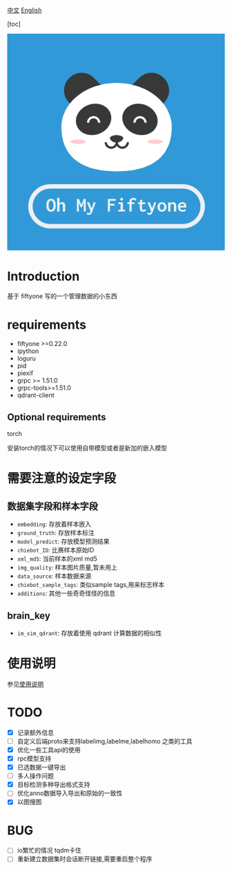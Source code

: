 [中文](./readme.md)   [English](./readme_EN.md)

[toc]

![logo](./doc/logo.png)
# Introduction

基于 fiftyone 写的一个管理数据的小东西

# requirements

- fiftyone >=0.22.0
- ipython
- loguru
- pid
- piexif
- grpc >= 1.51.0
- grpc-tools>=1.51.0
- qdrant-client
 ## Optional requirements
torch

安装torch的情况下可以使用自带模型或者是新加的嵌入模型

# 需要注意的设定字段

## 数据集字段和样本字段

- `embedding`: 存放着样本嵌入
- `ground_truth`: 存放样本标注
- `model_predict`: 存放模型预测结果
- `chiebot_ID`: 比赛样本原始ID
- `xml_md5`: 当前样本的xml md5
- `img_quality`: 样本图片质量,暂未用上
- `data_source`: 样本数据来源
- `chiebot_sample_tags`: 类似sample tags,用来标志样本
- `additions`: 其他一些奇奇怪怪的信息

## brain_key

- `im_sim_qdrant`: 存放着使用 qdrant 计算数据的相似性

# 使用说明

参见[使用说明](./doc/user_guide.md)


# TODO

- [X] 记录额外信息
- [ ] 自定义后端proto来支持labelimg,labelme,labelhomo 之类的工具
- [X] 优化一些工具api的使用
- [X] rpc模型支持
- [X] 已选数据一键导出
- [ ] 多人操作问题
- [X] 目标检测多种导出格式支持
- [ ] 优化anno数据导入导出和原始的一致性
- [X] 以图搜图

# BUG

- [ ] io繁忙的情况  tqdm卡住
- [ ] 重新建立数据集时会话断开链接,需要重启整个程序
